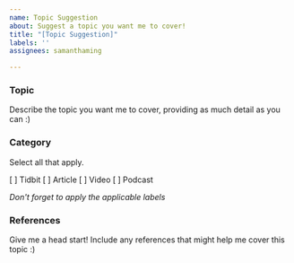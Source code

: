 ```yaml
---
name: Topic Suggestion
about: Suggest a topic you want me to cover!
title: "[Topic Suggestion]"
labels: ''
assignees: samanthaming

---
```


### Topic

Describe the topic you want me to cover, providing as much detail as you can :)

### Category

Select all that apply.

[ ] Tidbit
[ ] Article
[ ] Video
[ ] Podcast

_Don't forget to apply the applicable labels_

### References

Give me a head start! Include any references that might help me cover this topic :)
